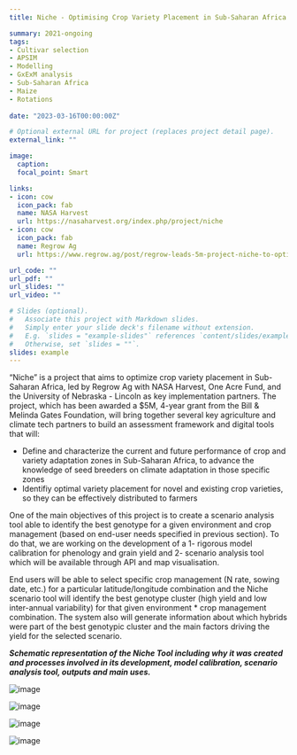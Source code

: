 ```yaml
---
title: Niche - Optimising Crop Variety Placement in Sub-Saharan Africa

summary: 2021-ongoing
tags:
- Cultivar selection
- APSIM
- Modelling
- GxExM analysis
- Sub-Saharan Africa
- Maize
- Rotations
 
date: "2023-03-16T00:00:00Z"

# Optional external URL for project (replaces project detail page).
external_link: ""

image:
  caption: 
  focal_point: Smart

links:
- icon: cow
  icon_pack: fab
  name: NASA Harvest
  url: https://nasaharvest.org/index.php/project/niche
- icon: cow
  icon_pack: fab
  name: Regrow Ag
  url: https://www.regrow.ag/post/regrow-leads-5m-project-niche-to-optimize-crop-variety-placement-in-sub-saharan-africa

url_code: ""
url_pdf: ""
url_slides: ""
url_video: ""

# Slides (optional).
#   Associate this project with Markdown slides.
#   Simply enter your slide deck's filename without extension.
#   E.g. `slides = "example-slides"` references `content/slides/example-slides.md`.
#   Otherwise, set `slides = ""`.
slides: example
---
```


“Niche” is a project that aims to optimize crop variety placement in Sub-Saharan Africa, led by Regrow Ag 
with NASA Harvest, One Acre Fund, and the University of Nebraska - Lincoln as key implementation partners. 
The project, which has been awarded a $5M, 4-year grant from the Bill & Melinda Gates Foundation, will bring 
together several key agriculture and climate tech partners to build an assessment framework and digital tools that will:

- Define and characterize the current and future performance of crop and variety adaptation zones in Sub-Saharan Africa, 
to advance the knowledge of seed breeders on climate adaptation in those specific zones
- Identifiy optimal variety placement for novel and existing crop varieties, so they can be effectively distributed to farmers

One of the main objectives of this project is to create a scenario analysis tool able to identify the best genotype for a given environment 
and crop management (based on end-user needs specified in previous section). To do that, we are working on the development of a 1- rigorous 
model calibration for phenology and grain yield and 2- scenario analysis tool which will be available through API and map visualisation. 

End users will be able to select specific crop management (N rate, sowing date, etc.) for a particular latitude/longitude combination 
and the Niche scenario tool will identify the best genotype cluster (high yield and  low inter-annual variability) for that given 
environment * crop management combination. The system also will generate information about which hybrids were part of the best 
genotypic cluster and the main factors driving the yield for the selected scenario.


_**Schematic representation of the Niche Tool including why it was created and processes involved in its development, model 
calibration, scenario analysis tool, outputs and main uses.**_

![image](/img/projects/niche4.jpg)

![image](/img/projects/niche1.jpg)

![image](/img/projects/niche2.jpg)

![image](/img/projects/niche3.jpg)
